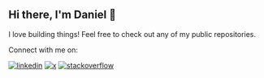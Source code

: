 ## Hi there, I'm Daniel 👋

I love building things! Feel free to check out any of my public repositories.

Connect with me on:

[![linkedin](https://img.shields.io/badge/LinkedIn-0077B5?style=for-the-badge&logo=linkedin&logoColor=white)](https://www.linkedin.com/in/dshkim/) [![x](https://img.shields.io/badge/X-000?style=for-the-badge&logo=x&logoColor=white)](https://x.com/dahnielkim) [![stackoverflow](https://img.shields.io/badge/Stack_Overflow-FE7A16?style=for-the-badge&logo=stack-overflow&logoColor=white)](https://stackoverflow.com/users/7960933/daniel-kim)
